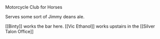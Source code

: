 Motorcycle Club for Horses

Serves some sort of Jimmy deans ale.

[[Binty]] works the bar here.
[[Vic Ethanol]] works upstairs in the [[Silver Talon Office]]